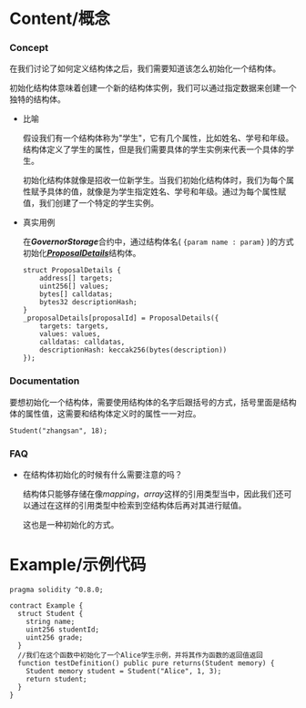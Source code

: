 # Content/概念

### Concept

在我们讨论了如何定义结构体之后，我们需要知道该怎么初始化一个结构体。

初始化结构体意味着创建一个新的结构体实例，我们可以通过指定数据来创建一个独特的结构体。

- 比喻
    
    假设我们有一个结构体称为"学生"，它有几个属性，比如姓名、学号和年级。结构体定义了学生的属性，但是我们需要具体的学生实例来代表一个具体的学生。
    
    初始化结构体就像是招收一位新学生。当我们初始化结构体时，我们为每个属性赋予具体的值，就像是为学生指定姓名、学号和年级。通过为每个属性赋值，我们创建了一个特定的学生实例。
    
- 真实用例
    
    在***GovernorStorage***合约中，通过结构体名( `{param name : param}` )的方式初始化[***ProposalDetails***](https://github.com/OpenZeppelin/openzeppelin-contracts-upgradeable/blob/7d7ad99dee371e0ee042e2999aaf43941dea1513/contracts/governance/extensions/GovernorStorageUpgradeable.sol#L46C1-L46C1)结构体。
    
    ```solidity
    struct ProposalDetails {
        address[] targets;
        uint256[] values;
        bytes[] calldatas;
        bytes32 descriptionHash;
    }
    _proposalDetails[proposalId] = ProposalDetails({
        targets: targets,
        values: values,
        calldatas: calldatas,
        descriptionHash: keccak256(bytes(description))
    });
    ```
    

### Documentation

要想初始化一个结构体，需要使用结构体的名字后跟括号的方式，括号里面是结构体的属性值，这需要和结构体定义时的属性一一对应。

```solidity
Student("zhangsan", 18);
```

### FAQ

- 在结构体初始化的时候有什么需要注意的吗？
    
    结构体只能够存储在像*mapping*，*array*这样的引用类型当中，因此我们还可以通过在这样的引用类型中检索到空结构体后再对其进行赋值。
    
    这也是一种初始化的方式。

# Example/示例代码

```solidity
pragma solidity ^0.8.0;

contract Example {
  struct Student {
    string name;
    uint256 studentId;
    uint256 grade;
  }
  //我们在这个函数中初始化了一个Alice学生示例，并将其作为函数的返回值返回
  function testDefinition() public pure returns(Student memory) {
    Student memory student = Student("Alice", 1, 3);
    return student;
  }
}
```
